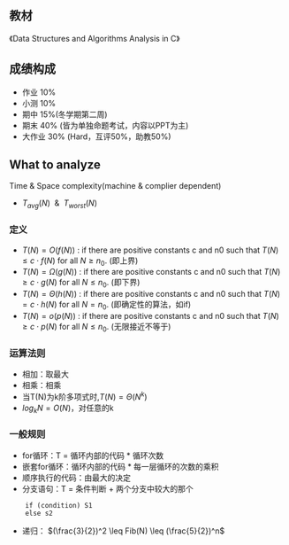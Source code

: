 
## 教材

《Data Structures and Algorithms Analysis in C》  

## 成绩构成

- 作业 10%
- 小测 10%
- 期中 15%(冬学期第二周)
- 期末 40%
(皆为单独命题考试，内容以PPT为主)
- 大作业 30% (Hard，互评50%，助教50%)  
  
## What to analyze 
Time & Space complexity(machine & complier dependent)  
- $T_{avg}(N)\enspace\& \enspace T_{worst}(N)$

### 定义
- $T(N) = O(f(N))$ : if there are positive constants c and n0 such that  $T (N) \leq c \cdot f (N)$ for all $N \geq n_0$. (即上界)
- $T(N) = \Omega(g(N))$ : if there are positive constants c and n0 such that  $T (N) \geq c \cdot g (N)$ for all $N \leq n_0$. (即下界)
- $T(N) = \Theta(h(N))$ : if there are positive constants c and n0 such that  $T (N) = c \cdot h (N)$ for all $N = n_0$. (即确定性的算法，如if)
- $T(N) = o(p(N))$ : if there are positive constants c and n0 such that  $T (N) \geq c \cdot p (N)$ for all $N \leq n_0$. (无限接近不等于)

### 运算法则
- 相加：取最大
- 相乘：相乘
- 当T(N)为k阶多项式时,$T(N) = \Theta(N^k)$
- $log_k N = O(N)$，对任意的k

### 一般规则
- for循环：T = 循环内部的代码 * 循环次数
- 嵌套for循环：循环内部的代码 * 每一层循环的次数的乘积
- 顺序执行的代码：由最大的决定
- 分支语句：T = 条件判断 + 两个分支中较大的那个
```
    if (condition) S1  
    else s2
```

- 递归：
$(\frac{3}{2})^2 \leq Fib(N) \leq (\frac{5}{2})^n$